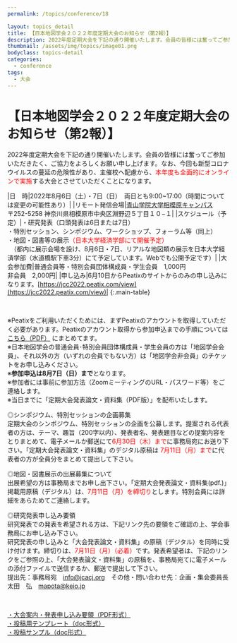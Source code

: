```yaml
---
permalink: /topics/conference/18

layout: topics_detail
title: 【日本地図学会２０２２年度定期大会のお知らせ（第2報）】
description: 2022年度定期大会を下記の通り開催いたします。会員の皆様には奮ってご参加いただきたく、ご協力をよろしくお願い申し上げます。
thumbnail: /assets/img/topics/image01.png
bodyclass: topics-detail
categories:
  - conference
tags:
  - 大会
---
```


# 【日本地図学会２０２２年度定期大会のお知らせ（第2報）】
2022年度定期大会を下記の通り開催いたします。会員の皆様には奮ってご参加いただきたく、ご協力をよろしくお願い申し上げます。なお、今回も新型コロナウイルスの蔓延の危険性があり、主催校へ配慮から、<font color="#ff0000">本年度も全面的にオンラインで実施</font>する大会とさせていただくことになります。

|日　時|2022年8月6日（土）・7日（日）　両日とも9:00~17:00（時間については変更の可能性あり）|
|リモート発信会場|[青山学院大学相模原キャンパス](https://www.aoyama.ac.jp/outline/campus/access.html#anchor_02)<br>〒252-5258 神奈川県相模原市中央区淵野辺５丁目１０−１|
|スケジュール（予定）|・研究発表（口頭発表は6日または7日）<br>・特別セッション、シンポジウム、ワークショップ、フォーラム等（同上）<br>・地図・図書等の展示<font color="#ff0000">（日本大学経済学部にて開催予定）</font><br>　（都内に展示会場を設け、8月6日・7日、リアルな地図類の展示を日本大学経済学部（水道橋駅下車3分）にて予定しています。Webでも公開予定です）|
|大会参加費|普通会員等・特別会員団体構成員・学生会員　1,000円<br>非会員　2,000円|
|申し込み|6月10日からPeatixのサイトからのみの申し込みになります。[https://jcc2022.peatix.com/view](https://jcc2022.peatix.com/view)|
{:.main-table}

<br>

※Peatixをご利用いただくためには、まずPeatixのアカウントを取得していただく必要があります。Peatixのアカウント取得から参加申込までの手順については [こちら（PDF）](../../archive/file/program/participation2022.pdf) にまとめてます。<br>
※日本地図学会の普通会員･特別会員団体構成員・学生会員の方は「地図学会会員」、それ以外の方（いずれの会員でもない方）は「地図学会非会員」のチケットをお申し込みください。<br>
※<b>参加申込は8月7日（日）まで</b>となります。<br>
※参加者には事前に参加方法（ZoomミーティングのURL・パスワード等）をご連絡します。<br>
※当日までに「定期大会発表論文・資料集（PDF版）」を配布いたします。

◎シンポジウム、特別セッションの企画募集<br>
定期大会のシンポジウム、特別セッションの企画を公募します。提案される代表者の方は、テーマ、趣旨（200字以内）、発表者名、発表題目などの提案内容をとりまとめて、電子メールか郵送にて<font color="#ff0000">6月30日（木）まで</font>に事務局宛にお送り下さい。「定期大会発表論文・資料集」のデジタル原稿は <font color="#ff0000"> 7月11日（月）まで</font>に代表者の方が全員分をまとめて提出して下さい。

◎地図・図書展示の出展募集について<br>
出展希望の方は事務局までお申し出下さい。「定期大会発表論文・資料集(pdf.)」掲載用原稿（デジタル）は、<font color="#ff0000">7月11日（月）を締切り</font>とします。特別会員には詳細をあらためてご連絡します。

◎研究発表申し込み要領<br>
研究発表での発表を希望される方は、下記リンク先の要領をご確認の上、学会事務局にお申し込み下さい。<br>
研究発表の申し込みと「大会発表論文・資料集」の原稿（デジタル）を同時に受け付けます。締切りは、<font color="#ff0000">7月11日（月）（必着）</font>です。発表希望者は、下記のリンクをご参照の上、「大会発表論文・資料集」の原稿を、事務局宛てに電子メールの添付ファイルで送信するか、郵送で提出して下さい。<br>
提出先：事務局宛　[info@jcacj.org](<mailto:info@jcacj.org>)　その他・問い合わせ先：企画・集会委員長 太田　弘　[mapota@keio.jp](<mailto:mapota@keio.jp>)

<br>

[・大会案内・発表申し込み要領（PDF形式）](../../archive/file/entry/entryguide2022.pdf)<br>
[・投稿用テンプレート（doc形式）](../../archive/file/entry/Templete2022JCA.doc)<br>
[・投稿サンプル（doc形式）](../../archive/file/entry/Sample2022JCA.doc)
